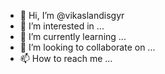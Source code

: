 - 👋 Hi, I’m @vikaslandisgyr
- 👀 I’m interested in ...
- 🌱 I’m currently learning ...
- 💞️ I’m looking to collaborate on ...
- 📫 How to reach me ...

<!---
vikaslandisgyr/vikaslandisgyr is a ✨ special ✨ repository because its `README.md` (this file) appears on your GitHub profile.
You can click the Preview link to take a look at your changes.
--->
